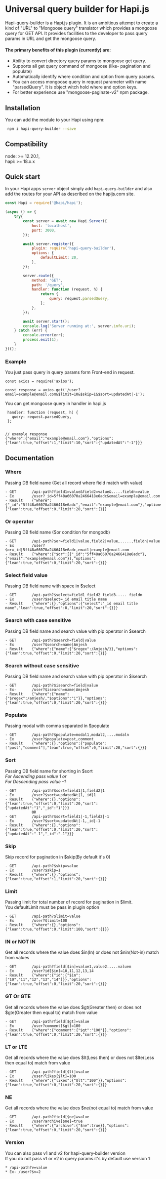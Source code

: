 # Universal query builder for Hapi.js

Hapi-query-builder is a Hapi.js plugin. It is an ambitious attempt to create a
kind of "URL" to "Mongoose query" translator which provides a mongoose query for
GET API. It provides facilities to the developer to pass query params in URL and
get the mongoose query.

#### The primary benefits of this plugin (currently) are:

- Ability to convert directory query params to mongoose get query.
- Supports all get query command of mongoose (like- pagination and populate)
- Automatically identify where condition and option from query params.
- You can access mongoose query in request parameter with name "parsedQuery". It
  is object witch hold where and option keys.
- For better experience use "mongoose-paginate-v2" npm package.

## Installation

You can add the module to your Hapi using npm:

```bash
 npm i hapi-query-builder --save
```

## Compatibility

node: >= 12.20.1,  
hapi: >= 18.x.x

## Quick start

In your Hapi apps `server` object simply add `hapi-query-builder` and also add
the routes for your API as described on the hapijs.com site.

```Javascript
const Hapi = require('@hapi/hapi');

(async () => {
    try{
        const server = await new Hapi.Server({
            host: 'localhost',
            port: 3000,
        });

        await server.register({
            plugin: require('hapi-query-builder'),
            options: {
                defaultLimit: 20,
            },
        });

        server.route({
            method: 'GET',
            path: '/query',
            handler: function (request, h) {
                return {
                    query: request.parsedQuery,
                };
            },
        });

        await server.start();
        console.log('Server running at:', server.info.uri);
    } catch (err) {
        console.error(err);
        process.exit(1);
    }
})();
```

### Example

You just pass query in query params form Front-end in request.

```
const axios = require('axios');

const response = axios.get('/user?email=example@email.com&$limit=10&$skip=1&$sort=updatedAt|-1');
```

You can get mongoose query in handler in hapi.js

```
 handler: function (request, h) {
   query: request.parsedQuery,
 };


// example response
{"where":{"email":"example@email.com"},"options":{"lean":true,"offset":1,"limit":10,"sort":{"updatedAt":"-1"}}}

```

## Documentation

### Where

Passing DB field name (Get all record where field match with value)

```
- GET       /api-path?field1=value&field2=value&.....fieldn=value
- Ex        /user?_id=5ff48a66070a2466418e6adc&email=example@email.com
- Result    {"where":{"_id":"5ff48a66070a2466418e6adc","email":"example@email.com"},"options":{"lean":true,"offset":0,"limit":20,"sort":{}}}
```

### Or operator

Passing DB field name ($or condition for mongodb)

```
- GET       /api-path?$or=field1|value,field2|value,.....,fieldn|value
- Ex        /user?$or=_id|5ff48a66070a2466418e6adc,email|example@email.com
- Result    {"where":{"$or":[{"_id":"5ff48a66070a2466418e6adc"},{"email":"example@email.com"}],"options":{"lean":true,"offset":0,"limit":20,"sort":{}}}
```

### Select field value

Passing DB field name with space in $select

```
- GET       /api-path?$select=field1 field2 field3..... fieldn
- Ex        /user?$select=_id email title name
- Result    {"where":{},"options":{"select":"_id email title name","lean":true,"offset":0,"limit":20,"sort":{}}}
```

### Search with case sensitive

Passing DB field name and search value with pip operator in $search

```
- GET       /api-path?$search=field|value
- Ex        /user?$search=name|Amjesh
- Result    {"where":{"name":{"$regex":/Amjesh/}},"options":{"lean":true,"offset":0,"limit":20,"sort":{}}}
```

### Search without case sensitive

Passing DB field name and search value with pip operator in $isearch

```
- GET       /api-path?$isearch=field|value
- Ex-       /user?$isearch=name|Amjesh
- Result    {"where":{"name":{"$regex":/amjesh/,"$options":"i"}},"options":{"lean":true,"offset":0,"limit":20,"sort":{}}}
```

### Populate

Passing modal with comma separated in $populate

```
- GET       /api-path?$populate=modal1,modal2,....modaln
- Ex        /user?$populate=post,comment
- Result    {"where":{},"options":{"populate":["post","comment"],"lean":true,"offset":0,"limit":20,"sort":{}}}
```

### Sort

Passing DB field name for shorting in $sort  
_For Ascending pass value 1 or_  
_For Descending pass value -1_

```
- GET       /api-path?$sort=field1|1,field2|1
- Ex        /user?$sort=updatedAt|1,_id|1
- Result    {"where":{},"options":{"lean":true,"offset":0,"limit":20,"sort":{"updatedAt":"1","_id":"1"}}}
            OR
- GET       /api-path?$sort=field1|-1,field2|-1
- Ex        /user?$sort=updatedAt|-1,_id|-1
- Result    {"where":{},"options":{"lean":true,"offset":0,"limit":20,"sort":{"updatedAt":"-1","_id":"-1"}}}
```

### Skip

Skip record for pagination in $skip(By default it's 0)

```
- GET       /api-path?$skip=value
- Ex        /user?$skip=1
- Result    {"where":{},"options":{"lean":true,"offset":1,"limit":20,"sort":{}}}
```

### Limit

Passing limit for total number of record for pagination in $limit.  
You defaultLimit must be pass in plugin option

```
- GET       /api-path?$limit=value
- Ex        /user?$limit=100
- Result    {"where":{},"options":{"lean":true,"offset":0,"limit":100,"sort":{}}}
```

### IN or NOT IN

Get all records where the value does $in(In) or does not $nin(Not-in) match from
values

```
- GET       /api-path?field[$in]=value1,value2.....valuen
- Ex        /user?id[$in]=10,11,12,13,14
- Result    {"where":{"id":{"$in":["10","11","12","13","14"]}},"options":{"lean":true,"offset":0,"limit":20,"sort":{}}}
```

### GT Or GTE

Get all records where the value does $gt(Greater then) or does not $gte(Greater
then equal to) match from value

```
- GET       /api-path?field[$gt]=value
- Ex        /user?comment[$gt]=100
- Result    {"where":{"comment":{"$gt":"100"}},"options":{"lean":true,"offset":0,"limit":20,"sort":{}}}
```

### LT or LTE

Get all records where the value does $lt(Less then) or does not $lte(Less then
equal to) match from value

```
- GET       /api-path?field[$lt]=value
- Ex        /user?likes[$lt]=100
- Result    {"where":{"likes":{"$lt":"100"}},"options":{"lean":true,"offset":0,"limit":20,"sort":{}}}
```

### NE

Get all records where the value does $ne(not equal to) match from value

```
- GET       /api-path?field[$ne]=value
- Ex        /user?archive[$ne]=true
- Result    {"where":{"archive":{"$ne":true}},"options":{"lean":true,"offset":0,"limit":20,"sort":{}}}
```

### Version

You can also pass v1 and v2 for hapi-query-builder version  
If you do not pass v1 or v2 in query params it's by default use version 1

```
* /api-path?v=value
* Ex- /user?$v=2
```

